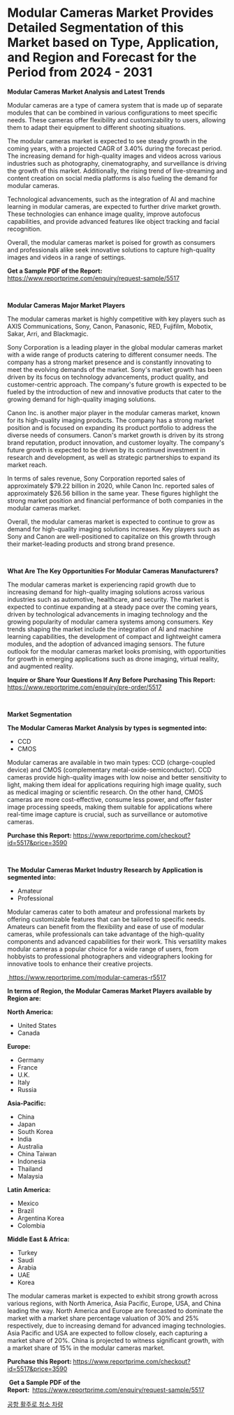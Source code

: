 <p><h1>Modular Cameras Market Provides Detailed Segmentation of this Market based on Type, Application, and Region and Forecast for the Period from 2024 - 2031</h1></p><p><strong>Modular Cameras Market Analysis and Latest Trends</strong></p>
<p><p>Modular cameras are a type of camera system that is made up of separate modules that can be combined in various configurations to meet specific needs. These cameras offer flexibility and customizability to users, allowing them to adapt their equipment to different shooting situations.</p><p>The modular cameras market is expected to see steady growth in the coming years, with a projected CAGR of 3.40% during the forecast period. The increasing demand for high-quality images and videos across various industries such as photography, cinematography, and surveillance is driving the growth of this market. Additionally, the rising trend of live-streaming and content creation on social media platforms is also fueling the demand for modular cameras.</p><p>Technological advancements, such as the integration of AI and machine learning in modular cameras, are expected to further drive market growth. These technologies can enhance image quality, improve autofocus capabilities, and provide advanced features like object tracking and facial recognition.</p><p>Overall, the modular cameras market is poised for growth as consumers and professionals alike seek innovative solutions to capture high-quality images and videos in a range of settings.</p></p>
<p><strong>Get a Sample PDF of the Report:&nbsp;</strong> <a href="https://www.reportprime.com/enquiry/request-sample/5517">https://www.reportprime.com/enquiry/request-sample/5517</a></p>
<p>&nbsp;</p>
<p><strong>Modular Cameras Major Market Players</strong></p>
<p><p>The modular cameras market is highly competitive with key players such as AXIS Communications, Sony, Canon, Panasonic, RED, Fujifilm, Mobotix, Sakar, Arri, and Blackmagic. </p><p>Sony Corporation is a leading player in the global modular cameras market with a wide range of products catering to different consumer needs. The company has a strong market presence and is constantly innovating to meet the evolving demands of the market. Sony's market growth has been driven by its focus on technology advancements, product quality, and customer-centric approach. The company's future growth is expected to be fueled by the introduction of new and innovative products that cater to the growing demand for high-quality imaging solutions.</p><p>Canon Inc. is another major player in the modular cameras market, known for its high-quality imaging products. The company has a strong market position and is focused on expanding its product portfolio to address the diverse needs of consumers. Canon's market growth is driven by its strong brand reputation, product innovation, and customer loyalty. The company's future growth is expected to be driven by its continued investment in research and development, as well as strategic partnerships to expand its market reach.</p><p>In terms of sales revenue, Sony Corporation reported sales of approximately $79.22 billion in 2020, while Canon Inc. reported sales of approximately $26.56 billion in the same year. These figures highlight the strong market position and financial performance of both companies in the modular cameras market.</p><p>Overall, the modular cameras market is expected to continue to grow as demand for high-quality imaging solutions increases. Key players such as Sony and Canon are well-positioned to capitalize on this growth through their market-leading products and strong brand presence.</p></p>
<p>&nbsp;</p>
<p><strong>What Are The Key Opportunities For Modular Cameras Manufacturers?</strong></p>
<p><p>The modular cameras market is experiencing rapid growth due to increasing demand for high-quality imaging solutions across various industries such as automotive, healthcare, and security. The market is expected to continue expanding at a steady pace over the coming years, driven by technological advancements in imaging technology and the growing popularity of modular camera systems among consumers. Key trends shaping the market include the integration of AI and machine learning capabilities, the development of compact and lightweight camera modules, and the adoption of advanced imaging sensors. The future outlook for the modular cameras market looks promising, with opportunities for growth in emerging applications such as drone imaging, virtual reality, and augmented reality.</p></p>
<p><strong>Inquire or Share Your Questions If Any Before Purchasing This Report:</strong> <a href="https://www.reportprime.com/enquiry/pre-order/5517">https://www.reportprime.com/enquiry/pre-order/5517</a></p>
<p>&nbsp;</p>
<p><strong>Market Segmentation</strong></p>
<p><strong>The Modular Cameras Market Analysis by types is segmented into:</strong></p>
<p><ul><li>CCD</li><li>CMOS</li></ul></p>
<p><p>Modular cameras are available in two main types: CCD (charge-coupled device) and CMOS (complementary metal-oxide-semiconductor). CCD cameras provide high-quality images with low noise and better sensitivity to light, making them ideal for applications requiring high image quality, such as medical imaging or scientific research. On the other hand, CMOS cameras are more cost-effective, consume less power, and offer faster image processing speeds, making them suitable for applications where real-time image capture is crucial, such as surveillance or automotive cameras.</p></p>
<p><strong>Purchase this Report:&nbsp;</strong><a href="https://www.reportprime.com/checkout?id=5517&price=3590">https://www.reportprime.com/checkout?id=5517&price=3590</a></p>
<p>&nbsp;</p>
<p><strong>The Modular Cameras Market Industry Research by Application is segmented into:</strong></p>
<p><ul><li>Amateur</li><li>Professional</li></ul></p>
<p><p>Modular cameras cater to both amateur and professional markets by offering customizable features that can be tailored to specific needs. Amateurs can benefit from the flexibility and ease of use of modular cameras, while professionals can take advantage of the high-quality components and advanced capabilities for their work. This versatility makes modular cameras a popular choice for a wide range of users, from hobbyists to professional photographers and videographers looking for innovative tools to enhance their creative projects.</p></p>
<p><a href="https://www.reportprime.com/modular-cameras-r5517">&nbsp;https://www.reportprime.com/modular-cameras-r5517</a></p>
<p><strong>In terms of Region, the Modular Cameras Market Players available by Region are:</strong></p>
<p>
    <p> <strong> North America: </strong>
        <ul>
            <li>United States</li>
            <li>Canada</li>
        </ul>
        </p> 
    <p> <strong> Europe: </strong>
        <ul>
            <li>Germany</li>
            <li>France</li>
            <li>U.K.</li>
            <li>Italy</li>
            <li>Russia</li>
        </ul>
        </p> 
    <p> <strong> Asia-Pacific: </strong>
        <ul>
            <li>China</li>
            <li>Japan</li>
            <li>South Korea</li>
            <li>India</li>
            <li>Australia</li>
            <li>China Taiwan</li>
            <li>Indonesia</li>
            <li>Thailand</li>
            <li>Malaysia</li>
        </ul>
        </p> 
    <p> <strong> Latin America: </strong>
        <ul>
            <li>Mexico</li>
            <li>Brazil</li>
            <li>Argentina Korea</li>
            <li>Colombia</li>
        </ul>
        </p> 
    <p> <strong> Middle East & Africa: </strong>
        <ul>
            <li>Turkey</li>
            <li>Saudi</li>
            <li>Arabia</li>
            <li>UAE</li>
            <li>Korea</li>
        </ul>
    </p>
    </p>
<p><p>The modular cameras market is expected to exhibit strong growth across various regions, with North America, Asia Pacific, Europe, USA, and China leading the way. North America and Europe are forecasted to dominate the market with a market share percentage valuation of 30% and 25% respectively, due to increasing demand for advanced imaging technologies. Asia Pacific and USA are expected to follow closely, each capturing a market share of 20%. China is projected to witness significant growth, with a market share of 15% in the modular cameras market.</p></p>
<p><strong>Purchase this Report: </strong><a href="https://www.reportprime.com/checkout?id=5517&price=3590">https://www.reportprime.com/checkout?id=5517&price=3590</a></p>
<p>&nbsp;<strong>Get a Sample PDF of the Report:&nbsp;&nbsp;</strong><a href="https://www.reportprime.com/enquiry/request-sample/5517">https://www.reportprime.com/enquiry/request-sample/5517</a></p>
<p><strong></strong></p>
<p><p><a href="https://github.com/vss5505pa7z1p/Market-Research-Report-List-4/blob/main/9773753104533.md">공항 활주로 청소 차량</a></p></p>